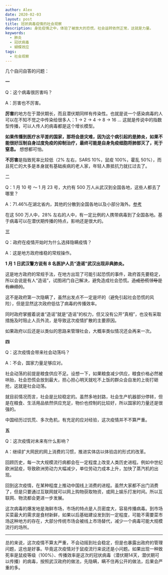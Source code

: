 ```yaml
---
author: Alex
date: 2020-02-03
layout: post
title: 冠状病毒疫情的社会观察
description: 身处疫情之中，体验了被放大的恐慌，社会运转依然正常，这就是力量。
keywords: 
  - 肺炎
  - 冠状病毒
  - 蝴蝶效应
tags: 
  - 社会观察
---
```


几个自问自答的问题：

**一**

Q：这个病毒很厉害吗？

A：厉害也不厉害。

**厉害**的地方在于潜伏期长，而且潜伏期同样有传染性。也就是说一个感染病毒的人可以在不知不觉之中传染给很多人：1 -> 2 -> 4 -> 8 -> 16 ... 这就是传说中的指数型传播，可以人传人的病毒都是这个增长模型。

**如果传播到医疗水平差的国家，那将会是灾难，因为这个病引起的是肺炎，如果不能很好压制自身过度免疫的抑制治疗，最终可能是自身免疫细胞将肺部灭了，死于窒息。** 想想都可怕。

**不厉害**是指致死率比较低（2% 左右，SARS 10%，鼠疫 100%，霍乱 50%），而且死亡的大多是本身就有基础疾病的老人家，年轻人靠抵抗力就扛过去了。

二

Q：1 月 10 号 ～ 1 月 23 号，大约有 500 万人从武汉到全国各地，这些人都去了哪里？

A：71.46%在湖北省内，其他的分散到全国各地以及小部分海外。[参考](https://finance.sina.com.cn/wm/2020-01-27/doc-iihnzahk6487001.shtml)

在这 500 万人中，28% 左右的人中，有一定比例的人携带病毒到了全国各地。基于病毒可以在潜伏期传播的特点，影响还是很大的。

**三**

Q：政府在疫情开始时为什么选择隐瞒疫情？

A：这是地方政府维稳的常规操作。

**1 月 1 日武汉警方说有 8 名医护人员“造谣”武汉出现非典肺炎。**

这是地方政府的常规手法，在地方出现了可能引起恐慌的事件，政府首先要稳定，所以会说是有人“造谣”，试图闭门自己解决，避免造成社会恐慌。~~造成恐慌领导是有麻烦的~~。

这不是政府第一次隐瞒了，虽然出发点不一定是坏的（避免引起社会恐慌的风险），但是显然这次政府低估了病毒的传播效率。

同时政府掌握着说谁“造谣”就是“造谣”的权力，但又没有公开“真相”，也没有采取措施及时阻止人员外流，是导致这次疫情扩散的主要原因。

如果政府以后还是以类似的思路来管理社会，大概率类似情况还会再来一次。

**四**

Q：这次疫情会带来社会动荡吗？

A：不会，国家力量足够应对。

社会动荡的前提是粮食供应不足。设想一下，如果粮食减少供应，粮食价格必然被哄抬，社会恐慌会放到最大，担心担心明天就吃不上饭的群众会自发的上街打砸抢，这就是社会动荡。

就目前情况而言，社会是比较稳定的。虽然多地封路，社会生产机器部分停转，但是在粮食、生活用品依然供应充足，物价也控制的比较好，所以国家的力量还是很强的。

中国经历过饥荒、多次危机，有充足的应对经验，这次疫情并不不算严重。

**五**

Q：这次疫情对未来有什么影响？

A：继续扩大网民的网上消费的习惯，推进实体店以体验店的形式的改革。

回顾历史，每一次大规模流行病都会在一定程度上改变人类历史进程。例如中世纪欧洲鼠疫，导致欧洲劳动力大幅减少，单位劳动力成本上升，加快了蒸汽机的出现。

回到这次疫情，在某种程度上推动中国线上消费的进程。虽然大家都不出门消费了，但是只要通过互联网就可以网上购物获取物资，或网上娱乐打发时间。所以互联网、物流都会更进一步发展。

这次病毒的爆发地是海鲜市场，市场的特点是人员密度大，容易传播病毒。到市场买菜最大的需求是食材新鲜，如果以后基础建设发到到一定程度，可能不需要菜市场这种地方的存在，大部分传统市场会被线上市场替代，减少一个病毒可能大规模流行的场所。

----

总的来说，这次疫情不算太严重，不会动摇到社会稳定，但是也暴露出政府的管理问题，这也是好事。毕竟这次疫情对于鼠疫流行来说还是小问题。如果出现一种致死率是鼠疫等级（100%）、传播效率是这次的冠状病毒（潜伏期14天，潜伏期可以传播）的病毒，按照武汉政府的做法，先隐瞒，瞒不住再公开的做法，后果会严重的多。